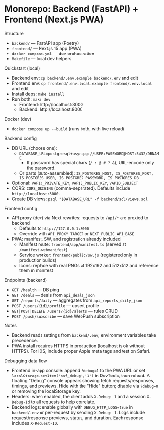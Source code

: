 # Monorepo: Backend (FastAPI) + Frontend (Next.js PWA)

Structure
- `backend/` — FastAPI app (Poetry)
- `frontend/` — Next.js 15 app (PWA)
- `docker-compose.yml` — dev orchestration
- `Makefile` — local dev helpers

Quickstart (local)
- Backend env: `cp backend/.env.example backend/.env` and edit
- Frontend env: `cp frontend/.env.local.example frontend/.env.local` and edit
- Install deps: `make install`
- Run both: `make dev`
  - Frontend: http://localhost:3000
  - Backend: http://localhost:8000

Docker (dev)
- `docker compose up --build` (runs both, with live reload)

Backend config
- DB URL (choose one):
  - `DATABASE_URL=postgresql+asyncpg://USER:PASSWORD@HOST:5432/DBNAME`
    - If password has special chars (`/ : @ # ? &`), URL-encode only the password.
  - Or parts (auto-assembled): `IS_POSTGRES_HOST, IS_POSTGRES_PORT, IS_POSTGRES_USER, IS_POSTGRES_PASSWORD, IS_POSTGRES_DB`
- Optional: `VAPID_PRIVATE_KEY`, `VAPID_PUBLIC_KEY`, `VAPID_SUBJECT`
- CORS: `CORS_ORIGINS` (comma-separated). Defaults include `http://localhost:3000`.
- Create DB views: `psql "$DATABASE_URL" -f backend/sql/views.sql`

Frontend config
- API proxy (dev) via Next rewrites: requests to `/api/*` are proxied to backend
  - Defaults to `http://127.0.0.1:8000`
  - Override with `API_PROXY_TARGET` or `NEXT_PUBLIC_API_BASE`
- PWA: manifest, SW, and registration already included
  - Manifest route: `frontend/app/manifest.ts` (served at `/manifest.webmanifest`)
  - Service worker: `frontend/public/sw.js` (registered only in production builds)
  - Icons: replace with real PNGs at 192x192 and 512x512 and reference them in manifest

Endpoints (backend)
- `GET /health` — DB ping
- `GET /deals` — deals from `api_deals_json`
- `GET /reports/daily` — aggregates from `api_reports_daily_json`
- `POST /users/{id}/profile` — upsert profile
- `GET|POST|DELETE /users/{id}/alerts` — rules CRUD
- `POST /push/subscribe` — save WebPush subscription

Notes
- Backend reads settings from `backend/.env`; environment variables take precedence.
- PWA install requires HTTPS in production (localhost is ok without HTTPS). For iOS, include proper Apple meta tags and test on Safari.

Debugging data flow
- Frontend in-app console: append `?debug=1` to the PWA URL or set `localStorage.setItem('ssf_debug','1')` in DevTools, then reload. A floating "Debug" console appears showing fetch requests/responses, timings, and previews. Hide with the "Hide" button; disable via `?debug=0` or removing the localStorage key.
- Headers: when enabled, the client adds `X-Debug: 1` and a session `X-Debug-Id` to all requests to help correlate.
- Backend logs: enable globally with `DEBUG_HTTP_LOGS=true` in `backend/.env` or per-request by sending `X-Debug: 1`. Logs include request/response previews, status, and duration. Each response includes `X-Request-ID`.

